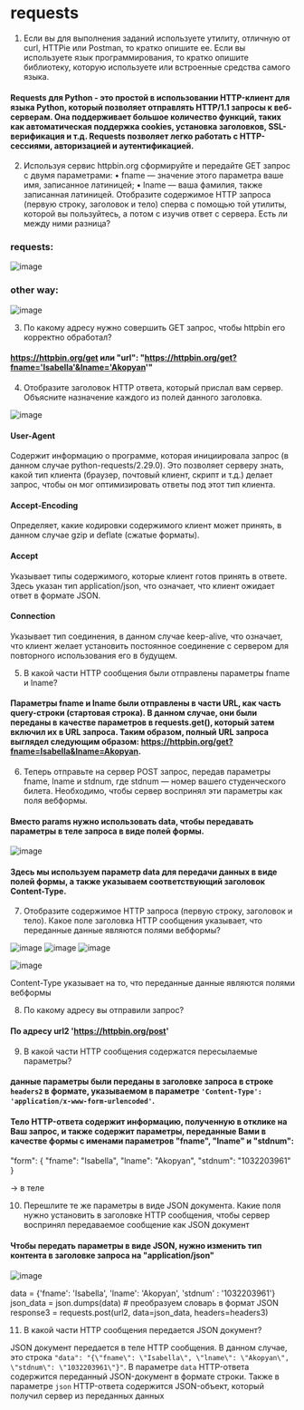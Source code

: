 # requests
1. Если вы для выполнения заданий используете утилиту, отличную от curl, HTTPie или Postman, то кратко опишите ее. Если вы используете язык программирования, то кратко опишите библиотеку, которую используете или встроенные средства самого языка. 

#### Requests для Python - это простой в использовании HTTP-клиент для языка Python, который позволяет отправлять HTTP/1.1 запросы к веб-серверам. Она поддерживает большое количество функций, таких как автоматическая поддержка cookies, установка заголовков, SSL-верификация и т.д. Requests позволяет легко работать с HTTP-сессиями, авторизацией и аутентификацией.

2. Используя сервис httpbin.org сформируйте и передайте GET запрос с двумя параметрами:
• fname — значение этого параметра ваше имя, записанное латиницей;
• lname — ваша фамилия, также записанная латиницей.
Отобразите содержимое HTTP запроса (первую строку, заголовок и тело) сперва с помощью
той утилиты, которой вы пользуйтесь, а потом с изучив ответ с сервера. Есть ли между ними
разница?

### requests:

![image](https://user-images.githubusercontent.com/82978703/234848080-9d376827-1a1a-4126-82f4-146f6dcb6356.png)

### other way:

![image](https://user-images.githubusercontent.com/82978703/234842081-a1b7d2f1-5be4-4db6-a114-fd5198ada82d.png)

3. По какому адресу нужно совершить GET запрос, чтобы httpbin его корректно обработал?
#### https://httpbin.org/get или  "url": "https://httpbin.org/get?fname='Isabella'&lname='Akopyan'"

4. Отобразите заголовок HTTP ответа, который прислал вам сервер. Объясните назначение каждого из полей данного заголовка.

![image](https://user-images.githubusercontent.com/82978703/234848137-e3067ff7-bcda-470d-8059-c8e80d8ba638.png)

#### User-Agent
Содержит информацию о программе, которая инициировала запрос (в данном случае python-requests/2.29.0). Это позволяет серверу знать, какой тип клиента (браузер, почтовый клиент, скрипт и т.д.) делает запрос, чтобы он мог оптимизировать ответы под этот тип клиента.
#### Accept-Encoding
Определяет, какие кодировки содержимого клиент может принять, в данном случае gzip и deflate (сжатые форматы).
#### Accept
Указывает типы содержимого, которые клиент готов принять в ответе. Здесь указан тип application/json, что означает, что клиент ожидает ответ в формате JSON.
#### Connection
Указывает тип соединения, в данном случае keep-alive, что означает, что клиент желает установить постоянное соединение с сервером для повторного использования его в будущем.

5. В какой части HTTP сообщения были отправлены параметры fname и lname?

#### Параметры fname и lname были отправлены в части URL, как часть query-строки (стартовая строка). В данном случае, они были переданы в качестве параметров в requests.get(), который затем включил их в URL запроса. Таким образом, полный URL запроса выглядел следующим образом: https://httpbin.org/get?fname=Isabella&lname=Akopyan.


6. Теперь отправьте на сервер POST запрос, передав параметры fname, lname и stdnum, где
stdnum — номер вашего студенческого билета. Необходимо, чтобы сервер воспринял эти параметры как поля вебформы.

#### Вместо params нужно использовать data, чтобы передавать параметры в теле запроса в виде полей формы.

![image](https://user-images.githubusercontent.com/82978703/234853756-795334dd-0b41-4699-b50c-3deac0992ed2.png)

#### Здесь мы используем параметр data для передачи данных в виде полей формы, а также указываем соответствующий заголовок Content-Type.

7. Отобразите содержимое HTTP запроса (первую строку, заголовок и тело). Какое поле заголовка HTTP сообщения указывает, что переданные данные являются полями вебформы?

![image](https://user-images.githubusercontent.com/82978703/234867780-1be0d0b9-83cf-4b68-918b-555848383523.png)
![image](https://user-images.githubusercontent.com/82978703/234867890-a8f1775d-2ecb-4a59-b4bb-70b76940518a.png)
![image](https://user-images.githubusercontent.com/82978703/234867950-ed2292fc-4ff8-451a-9d08-f478a6d17ba5.png)

![image](https://user-images.githubusercontent.com/82978703/234868031-9f6a518c-1363-4628-8a59-eeec78970ccc.png)

Content-Type указывает на то, что переданные данные являются полями вебформы

8. По какому адресу вы отправили запрос?

#### По адресу url2 'https://httpbin.org/post'

9. В какой части HTTP сообщения содержатся пересылаемые параметры?

#### данные параметры были переданы в заголовке запроса в строке `headers2` в формате, указываемом в параметре `'Content-Type': 'application/x-www-form-urlencoded'`.

#### Тело HTTP-ответа содержит информацию, полученную в отклике на Ваш запрос, и также содержит параметры, переданные Вами в качестве формы с именами параметров "fname", "lname" и "stdnum": 


"form": {
    "fname": "Isabella", 
    "lname": "Akopyan", 
    "stdnum": "1032203961"
  }

  -> в теле
  
10. Перешлите те же параметры в виде JSON документа. Какие поля нужно установить в заголовке HTTP сообщения, чтобы сервер воспринял передаваемое сообщение как JSON документ

#### Чтобы передать параметры в виде JSON, нужно изменить тип контента в заголовке запроса на "application/json"

![image](https://user-images.githubusercontent.com/82978703/235348987-88da1dc2-98da-424b-a3dc-0906dd9f2335.png)


data = {'fname': 'Isabella', 'lname': 'Akopyan', 'stdnum' : '1032203961'}
json_data = json.dumps(data) # преобразуем словарь в формат JSON
response3 = requests.post(url2, data=json_data, headers=headers3)


11. В какой части HTTP сообщения передается JSON документ?

JSON документ передается в теле HTTP сообщения. В данном случае, это строка `"data": "{\"fname\": \"Isabella\", \"lname\": \"Akopyan\", \"stdnum\": \"1032203961\"}"`. В параметре `data` HTTP-ответа содержится переданный JSON-документ в формате строки. Также в параметре `json` HTTP-ответа содержится JSON-объект, который получил сервер из переданных данных
